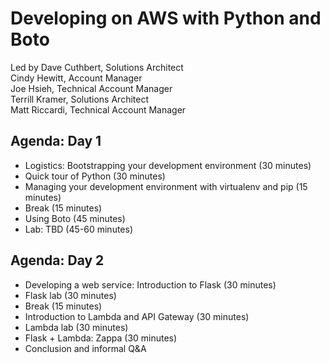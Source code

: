 # Developing on AWS with Python and Boto
Led by Dave Cuthbert, Solutions Architect  
Cindy Hewitt, Account Manager  
Joe Hsieh, Technical Account Manager  
Terrill Kramer, Solutions Architect  
Matt Riccardi, Technical Account Manager

## Agenda: Day 1
* Logistics: Bootstrapping your development environment (30 minutes)
* Quick tour of Python (30 minutes)
* Managing your development environment with virtualenv and pip (15 minutes)
* Break (15 minutes)
* Using Boto (45 minutes)
* Lab: TBD (45-60 minutes)

## Agenda: Day 2
* Developing a web service: Introduction to Flask (30 minutes)
* Flask lab (30 minutes)
* Break (15 minutes)
* Introduction to Lambda and API Gateway (30 minutes)
* Lambda lab (30 minutes)
* Flask + Lambda: Zappa (30 minutes)
* Conclusion and informal Q&A
